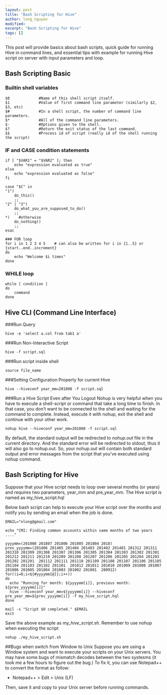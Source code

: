 ```yaml
---
layout: post
title: "Bash Scripting for Hive"
author: long_nguyen
modified:
excerpt: "Bash Scripting for Hive"
tags: []
---
```

This post will provide basics about bash scripts, quick guide for running Hive in command lines, and essential tips with example for running Hive script on server with input parameters and loop.

## Bash Scripting Basic
### Builtin shell variables

```
$0             #Name of this shell script itself.
$1             #Value of first command line parameter (similarly $2, $3, etc)
$#             #In a shell script, the number of command line parameters.
$*             #All of the command line parameters.
$-             #Options given to the shell.
$?             #Return the exit status of the last command.
$$             #Process id of script (really id of the shell running the script)
```

### IF and CASE condition statements

```
if [ "$VAR1" = "$VAR2" ]; then
	echo "expression evaluated as true"
else
	echo "expression evaluated as false"
fi
```

```
case "$C" in
"1")
	do_this()
	;;
"2" | "3")
	do_what_you_are_supposed_to_do()
	;;
*)    #otherwise
	do_nothing()
	;;
esac
```

```
### FOR loop
for i in 1 2 3 4 5    # can also be written for i in {1..5} or {start..end..increment}
do
	echo "Welcome $i times"
done
```

### WHILE loop

```
while [ condition ]
do
	command
done
```

## Hive CLI (Command Line Interface)

###Run Query
```
hive -e 'select a.col from tab1 a'
```

###Run Non-Interactive Script	
```
hive -f script.sql
```

###Run script inside shell
```
source file_name
```

###Setting Configuration Property for current Hive 
```
hive --hiveconf year_mm=201808 -f script.sql
```

###Run a Hive Script Even after You Logout
Nohup is very helpful when you have to execute a shell-script or command that take a long time to finish. In that case, you don’t want to be connected to the shell and waiting for the command to complete. Instead, execute it with nohup, exit the shell and continue with your other work.


```
nohup hive --hiveconf year_mm=201808 -f script.sql 
```

By default, the standard output will be redirected to *nohup.out* file in the current directory. And the standard error will be redirected to stdout, thus it will also go to nohup.out. So, your nohup.out will contain both standard output and error messages from the script that you’ve executed using nohup command.

## Bash Scripting for Hive
Suppose that your Hive script needs to loop over several months (or years) and requires two parameters, year_mm and pre_year_mm. The Hive script is named as my_hive_script.hql

Below bash script can help to execute your Hive script over the months and notify you by sending an email when the job is done.

```
EMAIL="nlong@gmail.com"

echo "CMI: Finding common accounts within same months of two years ...."

yyyymm=(201808 201807 201806 201805 201804 2018)
prev_yyyymm=(201406 201405 201404 201403 201402 201401 201312 201311 201310 201309 201308 201307 201306 201305 201304 201303 201302 201301  201212 201211 201210 201209 201208 201207 201206 201205 201204 201203 201202 201201  201112 201111 201110 201109 201108 201107 201106 201105 201104 201103 201102 201101  201012 201011 201010 201009 201008 201007 201006 201005 201004 201003 201002 201001  200912)
for((i=0;i<${#yyyymm[@]};i++))
do
  echo "Running for month: ${yyyymm[i]}, previous month: ${prev_yyyymm[i]}"
  hive --hiveconf year_mm=${yyyymm[i]} --hiveconf pre_year_mm=${prev_yyyymm[i]} -f my_hive_script.hql
done
    
mail -s "Script $0 completed." $EMAIL 
exit
```

Save the above example as *my_hive_script.sh*. Remember to use nohup when executing the script
```
nohup ./my_hive_script.sh
```

##Bugs when switch from Window to Unix
Suppose you are using a Window system and want to execute your scripts on your Unix servers. 
You may have some bugs of mismatch decodes between the two systesms (it took me a few hours to figure out the bug.)
To fix it, you can use Notepad++ to convert the format as follow:
- Notepad++ > Edit > Unix (LF)

Then, save it and copy to your Unix server before running commands.